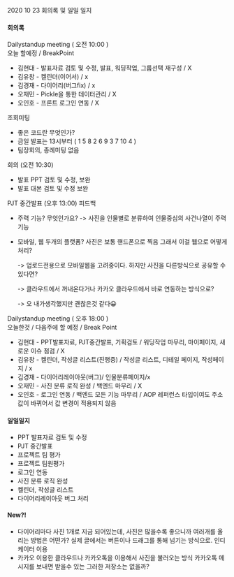 2020 10 23 회의록 및 일일 일지



#### 회의록

Dailystandup meeting ( 오전 10:00 )<br>
오늘 할예정 / BreakPoint

- 김현대 - 발표자료 검토 및 수정, 발표, 워딩작업, 그룹선택 재구성 / X
- 김유창 - 켈린더(이어서) / x
- 김경재 - 다이어리(버그fix) / x
- 오재민 - Pickle을 통한 데이터관리 / X
- 오인호 - 프론트 로그인 연동 / X



조회미팅

- 좋은 코드란 무엇인가?
- 금일 발표는 13시부터 ( 1 5 8 2 6 9 3 7 10 4 )
- 팀장회의, 종례미팅 없음



회의 (오전 10:30)

- 발표 PPT 검토 및 수정, 보완
- 발표 대본 검토 및 수정 보완



PJT 중간발표 (오후 13:00) 피드백

- 주력 기능? 무엇인가요? -> 사진을 인물별로 분류하여 인물중심의 사건나열이 주력 기능

- 모바일, 웹 두개의 플랫폼? 사진은 보통 핸드폰으로 찍음 그래서 이걸 웹으로 어떻게 처리?

  -> 업로드전용으로 모바일웹을 고려중이다. 하지만 사진을 다른방식으로 공유할 수 있다면?

  -> 클라우드에서 꺼내온다거나 카카오 클라우드에서 바로 연동하는 방식으로?

  -> 오 내가생각했지만 괜찮은것 같다😀



Dailystandup meeting ( 오후 18:00 )<br>
오늘한것 / 다음주에 할 예정 / Break Point

- 김현대 - PPT발표자료, PJT중간발표, 기획검토 / 워딩작업 마무리, 마이페이지, 새로운 이슈 점검 / X
- 김유창 - 켈린더, 작성글 리스트(진행중) / 작성글 리스트, 디테일 페이지, 작성페이지 / x
- 김경재 - 다이어리레이아웃(버그)/ 인물분류페이지/x
- 오재민 - 사진 분류 로직 완성 / 백엔드 마무리 / X
- 오인호 - 로그인 연동 / 백엔드 모든 기능 마무리 / AOP 레퍼런스 타입이여도 주소값이 바뀌어서 값 변경이 적용되지 않음





#### 일일일지

- PPT 발표자료 검토 및 수정
- PJT 중간발표
- 프로젝트 팀 평가
- 프로젝트 팀원평가
- 로그인 연동
- 사진 분류 로직 완성
- 켈린더, 작성글 리스트
- 다이어리레이아웃 버그 처리



#### New?!

- 다이어리마다 사진 1개로 지금 되어있는데, 사진은 많을수록 좋으니까 여러개를 올리는 방법은 어떤가? 실제 글에서는 버튼이나 드래그를 통해 넘기는 방식으로. 인디케이터 이용
- 카카오 이용한 클라우드나 카카오톡을 이용해서 사진을 불러오는 방식 카카오톡 메시지를 보내면 받을수 있는 그러한 저장소는 없을까? 
